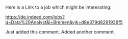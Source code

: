 Here is a Link to a job which might be interessting:

  https://de.indeed.com/jobs?q=Data%20Analyst&l=Bremen&vjk=d8e379d8291936f5
  
  Just added this comment.
  Added another comment.
